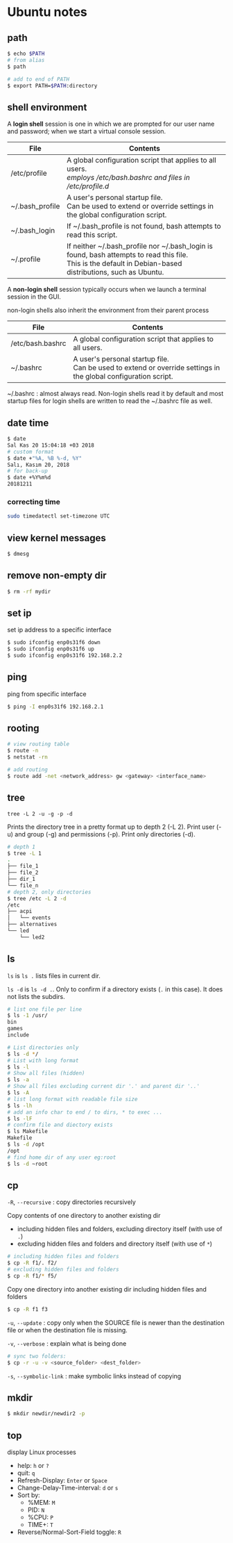 # Ubuntu notes

## path

```bash
$ echo $PATH
# from alias
$ path

# add to end of PATH
$ export PATH=$PATH:directory
```

## shell environment

A **login shell** session is one in which we are prompted for our user name and password; when we start a virtual console session.

| File            | Contents                                                                                                                                                       |
| --------------- | -------------------------------------------------------------------------------------------------------------------------------------------------------------- |
| /etc/profile    | A global configuration script that applies to all users.<br> *employs /etc/bash.bashrc and files in /etc/profile.d*                                            |
| ~/.bash_profile | A user's personal startup file.<br> Can be used to extend or override settings in the global configuration script.                                             |
| ~/.bash_login   | If ~/.bash_profile is not found, bash attempts to read this script.                                                                                            |
| ~/.profile      | If neither ~/.bash_profile nor ~/.bash_login is found, bash attempts to read this file.<br> This is the default in Debian-based distributions, such as Ubuntu. |

A **non-login shell** session typically occurs when we launch a terminal session in the GUI.

non-login shells also inherit the environment from their parent process

| File             | Contents                                                                                                           |
| ---------------- | ------------------------------------------------------------------------------------------------------------------ |
| /etc/bash.bashrc | A global configuration script that applies to all users.                                                           |
| ~/.bashrc        | A user's personal startup file.<br> Can be used to extend or override settings in the global configuration script. |

~/.bashrc
: almost always read. Non-login shells read it by default and most startup files for login shells are written to read the ~/.bashrc file as well.

## date time

```bash
$ date
Sal Kas 20 15:04:18 +03 2018
# custom format
$ date +"%A, %B %-d, %Y"
Salı, Kasım 20, 2018
# for back-up
$ date +%Y%m%d
20181211
```

### correcting time

```bash
sudo timedatectl set-timezone UTC
```

## view kernel messages

```bash
$ dmesg
```

## remove non-empty dir

```bash
$ rm -rf mydir
```

## set ip

set ip address to a specific interface

```bash
$ sudo ifconfig enp0s31f6 down
$ sudo ifconfig enp0s31f6 up
$ sudo ifconfig enp0s31f6 192.168.2.2
```

## ping

ping from specific interface

```bash
$ ping -I enp0s31f6 192.168.2.1
```

## rooting

```bash
# view routing table
$ route -n
$ netstat -rn

# add routing
$ route add -net <network_address> gw <gateway> <interface_name>
```

## tree

`tree -L 2 -u -g -p -d`

Prints the directory tree in a pretty format up to depth 2 (-L 2). Print user (-u) and group (-g) and permissions (-p). Print only directories (-d).

```bash
# depth 1
$ tree -L 1
.
├── file_1
├── file_2
├── dir_1
└── file_n
# depth 2, only directories
$ tree /etc -L 2 -d
/etc
├── acpi
│   └── events
├── alternatives
└── led
    └── led2
```

## ls

`ls` is `ls .` lists files in current dir.

`ls -d` is `ls -d .`. Only to confirm if a directory exists (`.` in this case). It does not lists the subdirs.

```bash
# list one file per line
$ ls -1 /usr/
bin
games
include

# List directories only
$ ls -d */
# List with long format
$ ls -l
# Show all files (hidden)
$ ls -a
# Show all files excluding current dir '.' and parent dir '..'
$ ls -A
# list long format with readable file size
$ ls -lh
# add an info char to end / to dirs, * to exec ...
$ ls -lF
# confirm file and diectory exists
$ ls Makefile
Makefile
$ ls -d /opt
/opt
# find home dir of any user eg:root
$ ls -d ~root
```

## cp

`-R`, `--recursive`
: copy directories recursively

Copy contents of one directory to another existing dir 
- including hidden files and folders, excluding directory itself (with use of `.`)
- excluding hidden files and folders and directory itself (with use of `*`)

```bash
# including hidden files and folders
$ cp -R f1/. f2/
# excluding hidden files and folders
$ cp -R f1/* f5/
```

Copy one directory into another existing dir including hidden files and folders

```bash
$ cp -R f1 f3
```

`-u`, `--update`
: copy only when the SOURCE file is newer than the destination file or when the destination file is missing.

`-v`, `--verbose`
: explain what is being done

```bash
# sync two folders:
$ cp -r -u -v <source_folder> <dest_folder>
```

`-s`, `--symbolic-link`
: make symbolic links instead of copying

## mkdir

```bash
$ mkdir newdir/newdir2 -p
```

## top

display Linux processes

- help: `h` or `?`
- quit: `q`
- Refresh-Display: `Enter` or `Space`
- Change-Delay-Time-interval: `d` or `s`
- Sort by:
  - %MEM: `M`
  - PID: `N`
  - %CPU: `P`
  - TIME+: `T`
- Reverse/Normal-Sort-Field toggle: `R`
